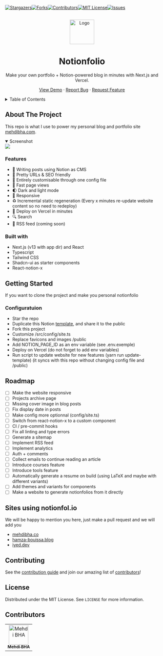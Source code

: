 [![Stargazers][stars-shield]][stars-url][![Forks][forks-shield]][forks-url][![Contributors][contributors-shield]][contributors-url][![MIT License][license-shield]][license-url][![Issues][issues-shield]][issues-url]

<br/>
<div align="center">
  <a href="https://github.com/Mehdi-BHA/notionfolio">
    <img src="https://www.notionfol.io/images/logo.png" alt="Logo" width="80" height="80">
  </a>
  <h1 align="center">Notionfolio</h1>
  <p align="center">
    Make your own portfolio + Notion-powered blog in minutes with Next.js and Vercel.
  </p>
  <p>
    
   <a href="https://www.notionfol.io">View Demo</a>
    ·
    <a href="https://github.com/Mehdi-BHA/notionfolio/issues">Report Bug</a>
    ·
    <a href="https://github.com/Mehdi-BHA/notionfolio/issues">Request Feature</a>
  </p>
</div>

<details>
  <summary>Table of Contents</summary>
  <ol>
    <li><a href="#about-the-project">About The Project</a>
      <ul>
        <li><a href="#features">Features</a></li>
        <li><a href="#built-with">Built With</a></li>
      </ul>
    </li>
    <li><a href="#getting-started">Getting Started</a></li>
    <li><a href="#roadmap">Roadmap</a></li>
    <li><a href="#sites-using-notionfolio">Sites using notionfol.io</a></li>
    <li><a href="#contributing">Contributing</a></li>
    <li><a href="#license">License</a></li>
    <li><a href="#contributors">Contributors</a></li>
  </ol>
</details>

<!-- ABOUT THE PROJECT -->

## About The Project

This repo is what I use to power my personal blog and portfolio site [mehdibha.com](https://www.mehdibha.com).

<details open><summary>Screenshot</summary>
<img src="https://www.notionfol.io/images/screenshots/screenshot01.png" />
</details>

### Features

- 📒 Writing posts using Notion as CMS
- 👀 Pretty URLs & SEO friendly
- 🤖 Entirely customisable through one config file
- 🚀 Fast page views
- 🌓 Dark and light mode
- 📱 Responsive
- ♻️ Incremental static regeneration (Every x minutes re-update website content so no need to redeploy)
- 🚀 Deploy on Vercel in minutes
- 🔍 Search
- 📰 RSS feed (coming soon)
  

### Built with

- Next.js (v13 with app dir) and React
- Typescript
- Tailwind CSS
- Shadcn-ui as starter components
- React-notion-x

## Getting Started

If you want to clone the project and make you personal notionfolio

### Configuratuion
- Star the repo
- Duplicate this Notion [template](https://mehdibha.notion.site/11efa51a4fb34073acfe8ef1f70aa0cb), and share it to the public
- Fork this project
- Customize /src/config/site.ts
- Replace favicons and images /public
- Add NOTION_PAGE_ID as an env variable (see .env.exemple)
- Deploy on Vercel (do not forget to add env variables)
- Run script to update website for new features (yarn run update-template) (it syncs with this repo without changing config file and /public)

## Roadmap

- [ ] Make the website responsive
- [ ] Projects archive page
- [ ] Missing cover image in blog posts
- [ ] Fix display date in posts
- [ ] Make config more optionnal (config/site.ts)
- [ ] Switch from react-notion-x to a custom component
- [ ] CI / pre-commit hooks
- [ ] Fix all linting and type errors
- [ ] Generate a sitemap
- [ ] Implement RSS feed
- [ ] Implement analytics
- [ ] Auth + comments
- [ ] Collect emails to continue reading an article
- [ ] Introduce courses feature
- [ ] Introduce tools feature
- [ ] Automatically generate a resume on build (using LaTeX and maybe with different variants)
- [ ] Add themes and variants for components
- [ ] Make a website to generate notionfolios from it directly

## Sites using notionfol.io

We will be happy to mention you here, just make a pull request and we will add you

- [mehdibha.co](https://www.mehdibha.co)
- [hamza-bouissa.blog](https://hamza-bouissa.blog)
- [iyed.dev](https://www.iyed.dev)

<!-- CONTRIBUTING -->

## Contributing

See the [contribution guide](contributing.md) and join our amazing list of [contributors](https://github.com/transitive-bullshit/nextjs-notion-starter-kit/graphs/contributors)!

<!-- LICENSE -->

## License

Distributed under the MIT License. See `LICENSE` for more information.

## Contributors

<table><tr align="left">
  <td align="center"><a href="https://github.com/mehdi-bha"><img src="https://avatars.githubusercontent.com/u/12223900?v=4" width="64px;"alt="Mehdi BHA"/><br/><sub><b>Mehdi BHA</b></sub></a></td>
</tr></table>

[contributors-shield]: https://img.shields.io/github/contributors/Mehdi-BHA/notionfolio.svg?style=for-the-badge
[contributors-url]: https://github.com/Mehdi-BHA/notionfolio/graphs/contributors
[forks-shield]: https://img.shields.io/github/forks/Mehdi-BHA/notionfolio.svg?style=for-the-badge
[forks-url]: https://github.com/Mehdi-BHA/notionfolio.svg/network/members
[stars-shield]: https://img.shields.io/github/stars/Mehdi-BHA/notionfolio.svg?style=for-the-badge
[stars-url]: https://github.com/Mehdi-BHA/notionfolio.svg/stargazers
[issues-shield]: https://img.shields.io/github/issues/Mehdi-BHA/notionfolio.svg?style=for-the-badge
[issues-url]: https://github.com/Mehdi-BHA/notionfolio.svg/issues
[license-shield]: https://img.shields.io/github/license/Mehdi-BHA/notionfolio.svg?style=for-the-badge
[license-url]: https://github.com/Mehdi-BHA/notionfolio.svg/blob/master/LICENSE.txt
